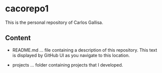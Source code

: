 # cacorepo1

This is the personal repository of Carlos Gallisa.

## Content
- README.md ... file containing a description of this repository. This text is displayed by GitHub UI as you navigate to this location.

- projects ... folder containing projects that I developed.


